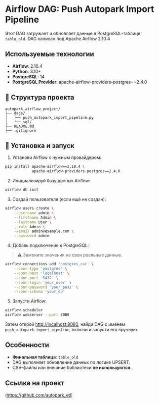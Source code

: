 # Airflow DAG: Push Autopark Import Pipeline

Этот DAG загружает и обновляет данные в PostgreSQL-таблице `table_old`. DAG написан под Apache Airflow 2.10.4

## Используемые технологии

- **Airflow**: 2.10.4
- **Python**: 3.10+
- **PostgreSQL**: 14
- **PostgreSQL Provider**: apache-airflow-providers-postgres==2.4.0

## 📁 Структура проекта

```
autopark_airflow_project/
├── dags/
│   └── push_autopark_import_pipeline.py
│   └── sql/
├── README.md
├── .gitignore
```

## 🔧 Установка и запуск

1. Установи Airflow с нужным провайдером:

```bash
pip install apache-airflow==2.10.4 \
            apache-airflow-providers-postgres==2.4.0
```

2. Инициализируй базу данных Airflow:

```bash
airflow db init
```

3. Создай пользователя (если ещё не создан):

```bash
airflow users create \
    --username admin \
    --firstname Admin \
    --lastname User \
    --role Admin \
    --email admin@example.com \
    --password admin
```

4. Добавь подключение к PostgreSQL:

> ⚠️ Замените значения на свои реальные данные.

```bash
airflow connections add 'postgres_car' \
    --conn-type 'postgres' \
    --conn-host 'localhost' \
    --conn-port '5432' \
    --conn-login 'your_user' \
    --conn-password 'your_pass' \
    --conn-schema 'your_db'
```

5. Запусти Airflow:

```bash
airflow scheduler
airflow webserver --port 8080
```

Затем открой [http://localhost:8080](http://localhost:8080), найди DAG с именем `push_autopark_import_pipeline`, включи и запусти его вручную.

## Особенности

- **Финальная таблица**: `table_old`
- DAG выполняет обновление данных по логике UPSERT.
- CSV-файлы или внешние библиотеки **не используются**.

## Ссылка на проект
(https://github.com/autopark_etl)